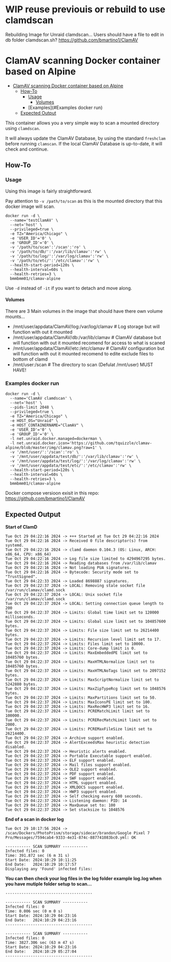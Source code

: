 # WIP reuse previouis or rebuild to use clamdscan

Rebuilding Image for Unraid clamdscan... Users should have a file to edit in db folder clamdscan.sh?
https://github.com/bmartino1/ClamAV

# ClamAV scanning Docker container based on Alpine
 
<!-- TOC -->
- [ClamAV scanning Docker container based on Alpine](#clamav-scanning-docker-container-based-on-alpine)
  - [How-To](#how-to)
    - [Usage](#usage)
      - [Volumes](#volumes)
    - [Examples](#Examples docker run)
  - [Expected Output](#expected-output)
<!-- /TOC --> 

This container allows you a very simple way to scan a mounted directory using `clamdscan`.

It will always update the ClamAV Database, by using the standard `freshclam` before running `clamscan`.
If the local ClamAV Database is up-to-date, it will check and continue.

## How-To

### Usage
Using this image is fairly straightforward.

Pay attention to `-v /path/to/scan` as this is the mounted directory that this docker image will scan.

```
docker run -d \
  --name='testClamAV' \
  --net='host' \
  --privileged=true \
  -e TZ="America/Chicago" \
  -e 'USER_ID'='0' \
  -e 'GROUP_ID'='0' \
  -v '/path/to/scan':'/scan':'ro' \
  -v '/path/to/db/':'/var/lib/clamav':'rw' \
  -v '/path/to/log/':'/var/log/clamav':'rw' \
  -v '/path/to/etc/':'/etc/clamav':'rw' \
  --health-start-period=120s \
  --health-interval=60s \
  --health-retries=3 \
  bmmbmm01/clamav-alpine

```
Use `-d` instead of `-it` if you want to detach and move along.


#### Volumes

There are 3 Main volumes in the image that should have there own volume mounts...
- /mnt/user/appdata/ClamAV/log:/var/log/clamav  # Log storage but will function with out it mounted
- /mnt/user/appdata/ClamAV/db:/var/lib/clamav  # ClamAV database but will function with out it mounted recomend for access to what is scaned
- /mnt/user/appdata/ClamAV/etc:/etc/clamav  # ClamAV configuration but will function with out it mounted recomend to edite exclude files to bottom of clamd
- /mnt/user:/scan  # The directory to scan (Defulat /mnt/user) MUST HAVE!

### Examples docker run

```
docker run -d \
  --name='ClamAV clamdscan' \
  --net='host' \
  --pids-limit 2048 \
  --privileged=true \
  -e TZ="America/Chicago" \
  -e HOST_OS="Unraid" \
  -e HOST_CONTAINERNAME="ClamAV" \
  -e 'USER_ID'='0' \
  -e 'GROUP_ID'='0' \
  -l net.unraid.docker.managed=dockerman \
  -l net.unraid.docker.icon='https://github.com/tquizzle/clamav-alpine/blob/master/img/clamav.png?raw=1' \
  -v '/mnt/user/':'/scan':'ro' \
  -v '/mnt/user/appdata/test/db/':'/var/lib/clamav':'rw' \
  -v '/mnt/user/appdata/test/log/':'/var/log/clamav':'rw' \
  -v '/mnt/user/appdata/test/etc/':'/etc/clamav':'rw' \
  --health-start-period=120s \
  --health-interval=60s \
  --health-retries=3 \
  bmmbmm01/clamav-alpine
```
Docker compose versioon exisit in this repo:
https://github.com/bmartino1/ClamAV

## Expected Output

**Start of ClamD**
```
Tue Oct 29 04:22:16 2024 -> +++ Started at Tue Oct 29 04:22:16 2024
Tue Oct 29 04:22:16 2024 -> Received 0 file descriptor(s) from systemd.
Tue Oct 29 04:22:16 2024 -> clamd daemon 0.104.3 (OS: Linux, ARCH: x86_64, CPU: x86_64)
Tue Oct 29 04:22:16 2024 -> Log file size limited to 4294967295 bytes.
Tue Oct 29 04:22:16 2024 -> Reading databases from /var/lib/clamav
Tue Oct 29 04:22:16 2024 -> Not loading PUA signatures.
Tue Oct 29 04:22:16 2024 -> Bytecode: Security mode set to "TrustSigned".
Tue Oct 29 04:22:33 2024 -> Loaded 8698887 signatures.
Tue Oct 29 04:22:37 2024 -> LOCAL: Removing stale socket file /var/run/clamav/clamd.sock
Tue Oct 29 04:22:37 2024 -> LOCAL: Unix socket file /var/run/clamav/clamd.sock
Tue Oct 29 04:22:37 2024 -> LOCAL: Setting connection queue length to 200
Tue Oct 29 04:22:37 2024 -> Limits: Global time limit set to 120000 milliseconds.
Tue Oct 29 04:22:37 2024 -> Limits: Global size limit set to 104857600 bytes.
Tue Oct 29 04:22:37 2024 -> Limits: File size limit set to 26214400 bytes.
Tue Oct 29 04:22:37 2024 -> Limits: Recursion level limit set to 17.
Tue Oct 29 04:22:37 2024 -> Limits: Files limit set to 10000.
Tue Oct 29 04:22:37 2024 -> Limits: Core-dump limit is 0.
Tue Oct 29 04:22:37 2024 -> Limits: MaxEmbeddedPE limit set to 10485760 bytes.
Tue Oct 29 04:22:37 2024 -> Limits: MaxHTMLNormalize limit set to 10485760 bytes.
Tue Oct 29 04:22:37 2024 -> Limits: MaxHTMLNoTags limit set to 2097152 bytes.
Tue Oct 29 04:22:37 2024 -> Limits: MaxScriptNormalize limit set to 5242880 bytes.
Tue Oct 29 04:22:37 2024 -> Limits: MaxZipTypeRcg limit set to 1048576 bytes.
Tue Oct 29 04:22:37 2024 -> Limits: MaxPartitions limit set to 50.
Tue Oct 29 04:22:37 2024 -> Limits: MaxIconsPE limit set to 100.
Tue Oct 29 04:22:37 2024 -> Limits: MaxRecHWP3 limit set to 16.
Tue Oct 29 04:22:37 2024 -> Limits: PCREMatchLimit limit set to 100000.
Tue Oct 29 04:22:37 2024 -> Limits: PCRERecMatchLimit limit set to 2000.
Tue Oct 29 04:22:37 2024 -> Limits: PCREMaxFileSize limit set to 26214400.
Tue Oct 29 04:22:37 2024 -> Archive support enabled.
Tue Oct 29 04:22:37 2024 -> AlertExceedsMax heuristic detection disabled.
Tue Oct 29 04:22:37 2024 -> Heuristic alerts enabled.
Tue Oct 29 04:22:37 2024 -> Portable Executable support enabled.
Tue Oct 29 04:22:37 2024 -> ELF support enabled.
Tue Oct 29 04:22:37 2024 -> Mail files support enabled.
Tue Oct 29 04:22:37 2024 -> OLE2 support enabled.
Tue Oct 29 04:22:37 2024 -> PDF support enabled.
Tue Oct 29 04:22:37 2024 -> SWF support enabled.
Tue Oct 29 04:22:37 2024 -> HTML support enabled.
Tue Oct 29 04:22:37 2024 -> XMLDOCS support enabled.
Tue Oct 29 04:22:37 2024 -> HWP3 support enabled.
Tue Oct 29 04:22:37 2024 -> Self checking every 600 seconds.
Tue Oct 29 04:22:37 2024 -> Listening daemon: PID: 14
Tue Oct 29 04:22:37 2024 -> MaxQueue set to: 100
Tue Oct 29 04:22:37 2024 -> Set stacksize to 1048576
```

**End of a scan in docker log**

```
Tue Oct 29 10:17:56 2024 -> /scan/Dockers/PhotoPrism/storage/sidecar/brandon/Google Pixel 7 Pro/Messages/7594cab4-9333-4e31-874c-887741083bc0.yml: OK

----------- SCAN SUMMARY -----------
Infected files: 0
Time: 391.872 sec (6 m 31 s)
Start Date: 2024:10:29 10:11:25
End Date:   2024:10:29 10:17:57
Displaying any 'Found' infected files:
```

**You can then check your log files in the log folder
example log.log when you have mutiple folder setup to scan...**

```
--------------------------------------

----------- SCAN SUMMARY -----------
Infected files: 0
Time: 0.006 sec (0 m 0 s)
Start Date: 2024:10:29 04:23:16
End Date:   2024:10:29 04:23:16
--------------------------------------

----------- SCAN SUMMARY -----------
Infected files: 0
Time: 3827.306 sec (63 m 47 s)
Start Date: 2024:10:29 04:23:16
End Date:   2024:10:29 05:27:04
--------------------------------------
```
